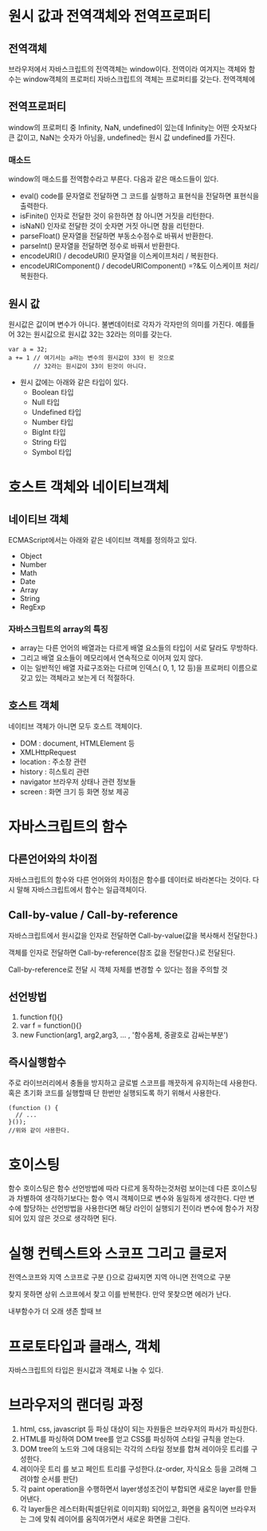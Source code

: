 # 원시 값과 전역객체와 전역프로퍼티

## 전역객체
브라우저에서 자바스크립트의 전역객체는 window이다. 전역이라 여겨지는 객체와 함수는 window객체의 프로퍼티
자바스크립트의 객체는 프로퍼티를 갖는다. 전역객체에

## 전역프로퍼티
window의 프로퍼티 중 Infinity, NaN, undefined이 있는데
Infinity는 어떤 숫자보다 큰 값이고, NaN는 숫자가 아님을, undefined는 원시 값 undefined를 가진다.


### 매소드
window의 매소드를 전역함수라고 부른다. 다음과 같은 매소드들이 있다.
* eval() code를 문자열로 전달하면 그 코드를 실행하고 표현식을 전달하면 표현식을 출력한다.
* isFinite() 인자로 전달한 것이 유한하면 참 아니면 거짓을 리턴한다.
* isNaN() 인자로 전달한 것이 숫자면 거짓 아니면 참을 리턴한다.
* parseFloat() 문자열을 전달하면 부동소수점수로 바꿔서 반환한다.
* parseInt() 문자열을 전달하면 정수로 바꿔서 반환한다.
* encodeURI() / decodeURI() 문자열을 이스케이프처리 / 복원한다.
* encodeURIComponent() / decodeURIComponent() =?&도 이스케이프 처리/복원한다.

## 원시 값 
원시값은 값이며 변수가 아니다. 불변데이터로 각자가 각자만의 의미를 가진다. 예를들어 32는 원시값으로
원시값 32는 32라는 의미를 갖는다.
```
var a = 32;
a += 1 // 여기서는 a라는 변수의 원시값이 33이 된 것으로 
       // 32라는 원시값이 33이 된것이 아니다.
```

* 원시 값에는 아래와 같은 타입이 있다.
  * Boolean 타입
  * Null 타입
  * Undefined 타입
  * Number 타입
  * BigInt 타입
  * String 타입
  * Symbol 타입

# 호스트 객체와 네이티브객체

## 네이티브 객체
ECMAScript에서는 아래와 같은 네이티브 객체를 정의하고 있다.
* Object
* Number
* Math
* Date
* Array
* String
* RegExp

### 자바스크립트의 array의 특징
* array는 다른 언어의 배열과는 다르게 배열 요소들의 타입이 서로 달라도 무방하다.
* 그리고 배열 요소들이 메모리에서 연속적으로 이어져 있지 않다.
* 이는 일반적인 배열 자료구조와는 다르며 인덱스( 0, 1, 12 등)을 프로퍼티 이름으로 갖고 있는 객체라고 보는게 더 적절하다.


## 호스트 객체
네이티브 객체가 아니면 모두 호스트 객체이다.
* DOM :  document, HTMLElement 등
* XMLHttpRequest 
* location : 주소창 관련
* history : 히스토리 관련
* navigator 브라우저 상태나 관련 정보들
* screen : 화면 크기 등 화면 정보 제공


# 자바스크립트의 함수
## 다른언어와의 차이점 
자바스크립트의 함수와 다른 언어와의 차이점은 함수를 데이터로 바라본다는 것이다.
다시 말해 자바스크립트에서 함수는 일급객체이다.

## Call-by-value / Call-by-reference
자바스크립트에서 원시값을 인자로 전달하면 Call-by-value(값을 복사해서 전달한다.)

객체를 인자로 전달하면 Call-by-reference(참조 값을 전달한다.)로 전달된다.

Call-by-reference로 전달 시 객체 자체를 변경할 수 있다는 점을 주의할 것

## 선언방법
1. function f(){}
2. var f = function(){}
3. new Function(arg1, arg2,arg3, ... , '함수몸체, 중괄호로 감싸는부분')

## 즉시실행함수
주로 라이브러리에서 충돌을 방지하고 글로벌 스코프를 깨끗하게 유지하는데 사용한다. 혹은 초기화 코드를 실행할때
단 한번만 실행되도록 하기 위해서 사용한다.
```
(function () {
  // ...
}()); 
//위와 같이 사용한다.
```
# 호이스팅
함수 호이스팅은 함수 선언방법에 따라 다르게 동작하는것처럼 보이는데 다른 호이스팅과 차별하여 생각하기보다는
함수 역시 객체이므로 변수와 동일하게 생각한다. 다만 변수에 할당하는 선언방법을 사용한다면 
해당 라인이 실행되기 전이라 변수에 함수가 저장되어 있지 않은 것으로 생각하면 된다.


# 실행 컨텍스트와 스코프 그리고 클로저
전역스코프와 지역 스코프로 구분 {}으로 감싸지면 지역 아니면 전역으로 구분

찾지 못하면 상위 스코프에서 찾고 이를 반복한다. 만약 못찾으면 에러가 난다.

내부함수가 더 오래 생존 할때 브

# 프로토타입과 클래스, 객체
자바스크립트의 타입은 원시값과 객체로 나눌 수 있다.

# 브라우저의 랜더링 과정
1. html, css, javascript 등 파싱 대상이 되는 자원들은 브라우저의 파서가 파싱한다.
2. HTML를 파싱하여 DOM tree를 얻고 CSS를 파싱하여 스타일 규칙을 얻는다.
3. DOM tree의 노드와 그에 대응되는 각각의 스타일 정보를 합쳐 레이아웃 트리를 구성한다.
4. 레이아웃 트리 를 보고 페인트 트리를 구성한다.(z-order, 자식요소 등을 고려해 그려야할 순서를 판단)
5. 각 paint operation을 수행하면서 layer생성조건이 부합되면 새로운 layer를 만들어낸다.
6. 각 layer들은 레스터화(픽셀단위로 이미지화) 되어있고, 화면을 움직이면 브라우저는 그에 맞춰 레이어를 움직여가면서 새로운 화면을 그린다.